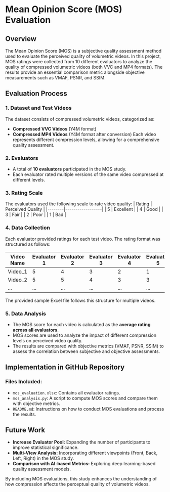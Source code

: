 # Mean Opinion Score (MOS) Evaluation

## Overview
The Mean Opinion Score (MOS) is a subjective quality assessment method used to evaluate the perceived quality of volumetric videos. In this project, MOS ratings were collected from 10 different evaluators to analyze the quality of compressed volumetric videos (both VVC and MP4 formats). The results provide an essential comparison metric alongside objective measurements such as VMAF, PSNR, and SSIM.

## Evaluation Process
### 1. Dataset and Test Videos
The dataset consists of compressed volumetric videos, categorized as:
- **Compressed VVC Videos** (Y4M format)
- **Compressed MP4 Videos** (Y4M format after conversion)
Each video represents different compression levels, allowing for a comprehensive quality assessment.

### 2. Evaluators
- A total of **10 evaluators** participated in the MOS study.
- Each evaluator rated multiple versions of the same video compressed at different levels.

### 3. Rating Scale
The evaluators used the following scale to rate video quality:
| Rating | Perceived Quality  |
|--------|------------------|
| 5      | Excellent       |
| 4      | Good           |
| 3      | Fair           |
| 2      | Poor           |
| 1      | Bad            |

### 4. Data Collection
Each evaluator provided ratings for each test video. The rating format was structured as follows:

| Video Name | Evaluator 1 | Evaluator 2 | Evaluator 3 | Evaluator 4 | Evaluator 5 | Evaluator 6 | Evaluator 7 | Evaluator 8 | Evaluator 9 | Evaluator 10 |
|------------|-------------|-------------|-------------|-------------|-------------|-------------|-------------|-------------|-------------|--------------|
| Video_1    | 5           | 4           | 3           | 2           | 1           | 5           | 5           | 4           | 3           | 2            |
| Video_2    | 5           | 5           | 4           | 3           | 3           | 4           | 4           | 3           | 2           | 1            |
| ...        | ...         | ...         | ...         | ...         | ...         | ...         | ...         | ...         | ...         | ...          |

The provided sample Excel file follows this structure for multiple videos.

### 5. Data Analysis
- The MOS score for each video is calculated as the **average rating across all evaluators**.
- MOS scores are used to analyze the impact of different compression levels on perceived video quality.
- The results are compared with objective metrics (VMAF, PSNR, SSIM) to assess the correlation between subjective and objective assessments.

## Implementation in GitHub Repository
### Files Included:
- `mos_evaluation.xlsx`: Contains all evaluator ratings.
- `mos_analysis.py`: A script to compute MOS scores and compare them with objective metrics.
- `README.md`: Instructions on how to conduct MOS evaluations and process the results.

## Future Work
- **Increase Evaluator Pool:** Expanding the number of participants to improve statistical significance.
- **Multi-View Analysis:** Incorporating different viewpoints (Front, Back, Left, Right) in the MOS study.
- **Comparison with AI-based Metrics:** Exploring deep learning-based quality assessment models.

By including MOS evaluations, this study enhances the understanding of how compression affects the perceptual quality of volumetric videos.

